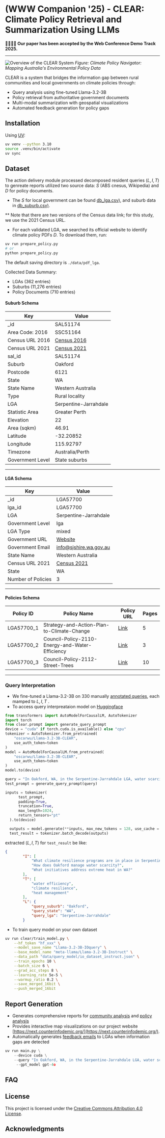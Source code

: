 # (WWW Companion '25) - CLEAR: Climate Policy Retrieval and Summarization Using LLMs
**🎉🎉🎉🎉 Our paper has been accepted by the Web Conference Demo Track 2025.**

---
![Overview of the CLEAR System](figs/p2m.jpg)
_Figure: Climate Policy Navigator: Mapping Australia's Environmental Policy Data_



CLEAR is a system that bridges the information gap between rural communities and local governments on climate policies through:
- Query analysis using fine-tuned Llama-3.2-3B
- Policy retrieval from authoritative government documents  
- Multi-modal summarization with geospatial visualizations
- Automated feedback generation for policy gaps

## Installation

Using [UV](https://docs.astral.sh/uv/getting-started/installation/):
```bash
uv venv --python 3.10
source .venv/bin/activate
uv sync
```



## Dataset 
The action delivery module processed decomposed resident queries ($L,I,T$) to genreate reports utilized two source data: $S$ (ABS cnesus, Wikipedia) and $D$ for policy documents.

- The $S$ for local government can be found [db_lga.csv)](data/db/db_lga.csv), and suburb data in [db_suburb.csv)](data/db/db_suburb.csv). 

** Note that there are two versions of the Census data link; for this study, we use 
the 2021 Census URL.

- For each validated LGA, we searched its official website to identify climate policy PDFs $D$. To download them, run:

```bash
uv run prepare_policy.py
# or
python prepare_policy.py
```
The default saving directory is `./data/pdf_lga`.


Collected Data Summary:
- LGAs (362 entries)
- Suburbs (11,276 entries)
- Policy Documents (710 entries)
#### Suburb Schema
| Key                 | Value                                                                                               |
|---------------------|---------------------------------------------------------------------------------------------------|
| _id                | SAL51174                                                                                           |
| Area Code: 2016    | SSC51164                                                                                           |
| Census URL 2016    | [Census 2016](https://www.abs.gov.au/census/find-census-data/quickstats/2016/SSC51164)              |
| Census URL 2021    | [Census 2021](https://abs.gov.au/census/find-census-data/quickstats/2021/SAL51174)                 |
| sal_id             | SAL51174                                                                                           |
| Suburb             | Oakford                                                                                           |
| Postcode           | 6121                                                                                              |
| State              | WA                                                                                                |
| State Name         | Western Australia                                                                                 |
| Type               | Rural locality                                                                                   |
| LGA                | Serpentine-Jarrahdale                                                                             |
| Statistic Area     | Greater Perth                                                                                    |
| Elevation          | 22                                                                                                |
| Area (sqkm)        | 46.91                                                                                            |
| Latitude           | -32.20852                                                                                        |
| Longitude          | 115.92797                                                                                        |
| Timezone           | Australia/Perth                                                                                  |
| Government Level   | State suburbs                                                                                    |

---

####  LGA Schema
| Key                 | Value                                                                                              |
|---------------------|---------------------------------------------------------------------------------------------------|
| _id                | LGA57700                                                                                          |
| lga_id             | LGA57700                                                                                          |
| LGA                | Serpentine-Jarrahdale                                                                             |
| Government Level   | lga                                                                                               |
| LGA Type           | mixed                                                                                            |
| Government URL     | [Website](https://www.sjshire.wa.gov.au/)                                                        |
| Government Email   | info@sjshire.wa.gov.au                                                                           |
| State Name         | Western Australia                                                                                 |
| Census URL 2021    | [Census 2021](https://www.abs.gov.au/census/find-census-data/quickstats/2021/LGA57700)            |
| State              | WA                                                                                                |
| Number of Policies | 3                                                                                                 |

---

####  Policies Schema
| Policy ID    | Policy Name                                    | Policy URL                                                                                                   | Pages |
|--------------|------------------------------------------------|-------------------------------------------------------------------------------------------------------------|-------|
| LGA57700_1   | Strategy-and-Action-Plan-to-Climate-Change    | [Link](https://www.sjshire.wa.gov.au/Profiles/sj/Assets/ClientData/E22_7277__Attachment_2_-_2015_Strategy_and_Action_Plan_-_to_Climate_Change_Agenda_Report_Item.pdf) | 5     |
| LGA57700_2   | Council-Policy-2110-Energy-and-Water-Efficiency | [Link](https://www.sjshire.wa.gov.au/documents/144/council-policy-2110-energy-and-water-efficiency)         | 3     |
| LGA57700_3   | Council-Policy-2112-Street-Trees              | [Link](https://www.sjshire.wa.gov.au/documents/152/council-policy-2112-street-trees)                        | 10    |


 
---

### Query Interpretation
  

 

- We fine-tuned a Llama-3.2-3B on 330 manually [annotated queries](data/query_model/io_query_2.json), each mamped to $L, I, T$ . 
- To access query interpreataion model on [Huggingface](https://huggingface.co/oscarwu/Llama-3.2-3B-CLEAR) 
```python
from transformers import AutoModelForCausalLM, AutoTokenizer
import torch
from clear.prompt import generate_query_prompt
device = "cuda" if torch.cuda.is_available() else "cpu"
tokenizer = AutoTokenizer.from_pretrained(
    "oscarwu/Llama-3.2-3B-CLEAR", 
    use_auth_token=token
)
model = AutoModelForCausalLM.from_pretrained(
    "oscarwu/Llama-3.2-3B-CLEAR", 
    use_auth_token=token
)
model.to(device)

query = "In Oakford, WA, in the Serpentine-Jarrahdale LGA, water scarcity and extreme heat are major challenges. What programs are in place to promote water efficiency and manage climate impacts in our region?"
test_prompt = generate_query_prompt(query)

inputs = tokenizer(
      test_prompt,
      padding=True,
      truncation=True,
      max_length=1024,
      return_tensors="pt"
  ).to(device)

  outputs = model.generate(**inputs, max_new_tokens = 128, use_cache = True)
  test_result = tokenizer.batch_decode(outputs)
```

extracted ($L, I , T)$ for `test_result` be like:
```json
{
        "I": [
            "What climate resilience programs are in place in Serpentine-Jarrahdale LGA?",
            "How does Oakford manage water scarcity?",
            "What initiatives address extreme heat in WA?"
        ],
        "T": [
            "water efficiency",
            "climate resilience",
            "heat management"
        ],
        "L": {
            "query_suburb": "Oakford",
            "query_state": "WA",
            "query_lga": "Serpentine-Jarrahdale"
        }
```

- To train query model on your own dataset 
```bash
uv run clear/train_model.py \
    --hf_token "hf_xxx" \
    --model_save_name "Llama-3.2-3B-IOquery" \
    --base_model_name "meta-llama/Llama-3.2-3B-Instruct" \
    --data_path "data/query_model/io_dataset_instruct.json" \
    --train_epochs 10 \
    --batch_size 6 \
    --grad_acc_steps 8 \
    --learning_rate 5e-5 \
    --warmup_ratio 0.2 \
    --save_merged_16bit \
    --push_merged_16bit
```



## Report Generation

- Generates comprehensive reports for [community analysis](output/community_analysis_text) and [policy analysis](output/community_analysis_text)
- Provides interactive map visualizations on our project website [https://next.counterinfodemic.org/](https://next.counterinfodemic.org/). 
- Automatically generates [feedback emails]((output/email_report_text)) to LGAs when information gaps are detected 

```python
uv run main.py \
    --device cuda \
    --query "In Oakford, WA, in the Serpentine-Jarrahdale LGA, water scarcity and extreme heat are major challenges. What programs are in place to promote water efficiency and manage climate impacts in our region?" \
     --gpt_model gpt-4o

```
## FAQ



### 



## License

This project is licensed under the [Creative Commons Attribution 4.0 License](LICENSE).


## Acknowledgments
